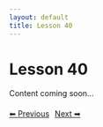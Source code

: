 ```yaml
---
layout: default
title: Lesson 40
---
```


# Lesson 40

Content coming soon...

<div style="margin-top: 20px;">
<a href="/docs/Advanced/Lessons/lesson_39.md" style="margin-right: 10px;">⬅ Previous</a><a href="/docs/Advanced/Lessons/lesson_41.md">Next ➡</a>
</div>

